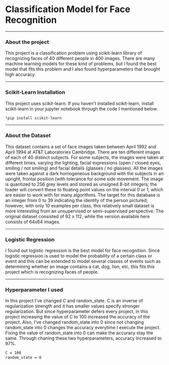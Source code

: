 # Classification Model for Face Recognition
-----
### About the project

This project is a classification problem using scikit-learn library of recognizing faces of 40 different people in 400 images. 
There are many machine learning models for these kind of problems, but I found the best model that fits this problem 
and I also found hyperparameters that brought high accuracy. 

-----
### Scikit-Learn Installation

This project uses scikit-learn. 
If you haven't installed scikit-learn, install scikit-learn in your jupyter notebook through the code I mentioned below.
```sh
!pip install scikit-learn
```
-----
### About the Dataset

This dataset contains a set of face images taken between April 1992 and April 1994 at AT&T Laboratories Cambridge.
There are ten different images of each of 40 distinct subjects. For some subjects, the images were taken at different times, varying the lighting,
facial expressions (open / closed eyes, smiling / not smiling) and facial details (glasses / no glasses). 
All the images were taken against a dark homogeneous background with the subjects in an upright, frontal position (with tolerance for some side movement. The image is quantized to 256 grey levels and stored as unsigned 8-bit integers; the loader will convert these to floating point values on the 
interval 0 or 1, which are easier to work with for many algorithms.
The target for this database is an integer from 0 to 39 indicating the identity of the person pictured; however, with only 10 examples per class, this
relatively small dataset is more interesting from an unsupervised or semi-supervised perspective.
The original dataset consisted of 92 x 112, while the version available here consists of 64x64 images.

-----
### Logistic Regression

I found out logistic regression is the best model for face recognition. Since logistic regression is used to model the probability of a certain class or event
and this can be extended to model several classes of events such as determining whether an image contains a cat, dog, lion, etc, this fits this project which 
is recognizing faces of people. 

-----
### Hyperparameter I used

In this project I've changed C and random_state. C is an inverse of regularization strength and it has smaller values specify stronger regularization.
But since hyperparameter defers every project, in this project increasing the value of C to 100 increased the accuracy of the project. 
Also, I've changed random_state into 0 since not changing random_state into 0 changes the accuracy everytime I execute the project. 
Fixing the value of random_state into 0 can make the accuracy stay the same.
Through chaning these two hyperparameters, accuracy increased to 97%.
```sh
C = 100
random_state = 0
```
